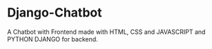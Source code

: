 # Django-Chatbot
A Chatbot with Frontend made with HTML, CSS and JAVASCRIPT  and PYTHON DJANGO  for backend.